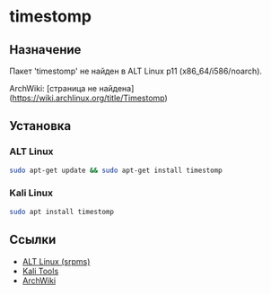 # timestomp

## Назначение

Пакет 'timestomp' не найден в ALT Linux p11 (x86_64/i586/noarch).

ArchWiki: [страница не найдена] (https://wiki.archlinux.org/title/Timestomp)

## Установка

### ALT Linux
```bash
sudo apt-get update && sudo apt-get install timestomp
```

### Kali Linux
```bash
sudo apt install timestomp
```

## Ссылки

- [ALT Linux (srpms)](https://packages.altlinux.org/ru/p11/srpms/timestomp/)
- [Kali Tools](https://www.kali.org/tools/timestomp/)
- [ArchWiki](https://wiki.archlinux.org/title/Timestomp)
